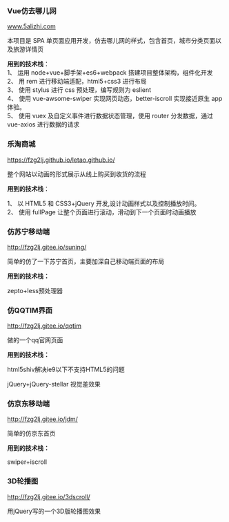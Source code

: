 ### Vue仿去哪儿网

www.5alizhi.com

本项目是 SPA 单页面应用开发，仿去哪儿网的样式，包含首页，城市分类页面以及旅游详情页  

**用到的技术栈**：  
1、 运用 node+vue+脚手架+es6+webpack 搭建项目整体架构，组件化开发  
2、 用 rem 进行移动端适配，html5+css3 进行布局  
3、 使用 stylus 进行 css 预处理，编写规则为 eslient  
4、 使用 vue-awsome-swiper 实现网页动态，better-iscroll 实现接近原生 app 
体验。  
5、 使用 vuex 及自定义事件进行数据状态管理，使用 router 分发数据，通过 
vue-axios 进行数据的请求

### 乐淘商城

https://fzg2lj.github.io/letao.github.io/

整个网站以动画的形式展示从线上购买到收货的流程 

**用到的技术栈**：  

1、 以 HTML5 和 CSS3+jQuery 开发,设计动画样式以及控制播放时间。  
2、 使用 fullPage 让整个页面进行滚动，滑动到下一个页面时动画播放  

### 仿苏宁移动端

http://fzg2lj.gitee.io/suning/

简单的仿了一下苏宁首页，主要加深自己移动端页面的布局

**用到的技术栈：**

zepto+less预处理器

### 仿QQTIM界面

 http://fzg2lj.gitee.io/qqtim

做的一个qq官网页面

**用到的技术栈：**

html5shiv解决ie9以下不支持HTML5的问题

jQuery+jQuery-stellar 视觉差效果

### 仿京东移动端

http://fzg2lj.gitee.io/jdm/

简单的仿京东首页

**用到的技术栈：**

swiper+iscroll

### 3D轮播图

http://fzg2lj.gitee.io/3dscroll/

用jQuery写的一个3D版轮播图效果